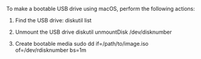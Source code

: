 To make a bootable USB drive using macOS, perform the following actions:

1) Find the USB drive:
diskutil list

2) Unmount the USB drive
diskutil unmountDisk /dev/disknumber

3) Create bootable media
sudo dd if=/path/to/image.iso of=/dev/rdisknumber bs=1m
